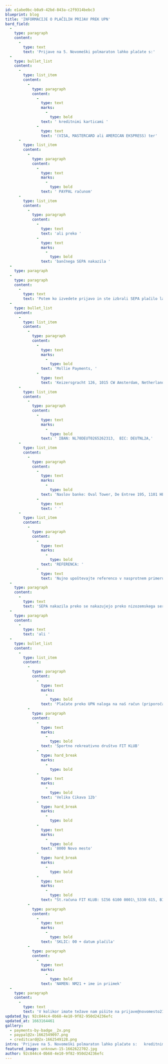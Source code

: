 ```yaml
---
id: e1abe0bc-b0a9-42bd-843a-c2f9314bebc3
blueprint: blog
title: 'INFORMACIJE O PLAČILIH PRIJAV PREK UPN'
bard_field:
  -
    type: paragraph
    content:
      -
        type: text
        text: 'Prijave na 5. Novomeški polmaraton lahko plačate s:'
  -
    type: bullet_list
    content:
      -
        type: list_item
        content:
          -
            type: paragraph
            content:
              -
                type: text
                marks:
                  -
                    type: bold
                text: ' kreditnimi karticami '
              -
                type: text
                text: '(VISA, MASTERCARD ali AMERICAN EKSPRESS) ter'
      -
        type: list_item
        content:
          -
            type: paragraph
            content:
              -
                type: text
                marks:
                  -
                    type: bold
                text: ' PAYPAL računom'
      -
        type: list_item
        content:
          -
            type: paragraph
            content:
              -
                type: text
                text: 'ali preko '
              -
                type: text
                marks:
                  -
                    type: bold
                text: 'bančnega SEPA nakazila '
  -
    type: paragraph
  -
    type: paragraph
    content:
      -
        type: text
        text: 'Potem ko izvedete prijavo in ste izbrali SEPA plačilo lahko:'
  -
    type: bullet_list
    content:
      -
        type: list_item
        content:
          -
            type: paragraph
            content:
              -
                type: text
                marks:
                  -
                    type: bold
                text: 'Mollie Payments, '
              -
                type: text
                text: 'Keizersgracht 126, 1015 CW Amsterdam, Netherlands'
      -
        type: list_item
        content:
          -
            type: paragraph
            content:
              -
                type: text
                marks:
                  -
                    type: bold
                text: ' IBAN: NL70DEUT0265262313,  BIC: DEUTNL2A,'
      -
        type: list_item
        content:
          -
            type: paragraph
            content:
              -
                type: text
                marks:
                  -
                    type: bold
                text: 'Naslov banke: Oval Tower, De Entree 195, 1101 HE Amsterdam.'
              -
                type: text
                text: ' '
      -
        type: list_item
        content:
          -
            type: paragraph
            content:
              -
                type: text
                marks:
                  -
                    type: bold
                text: 'REFERENCA: '
              -
                type: text
                text: 'Nujno upoštevajte referenco v nasprotnem primeru vaša prijava ne bo sprejeta. Plačilo pa bo vrnjeno na vaš račun.'
  -
    type: paragraph
    content:
      -
        type: text
        text: 'SEPA nakazila preko se nakazujejo preko nizozemskega servis plačil Mollie, ki je licenciran na Nizozemskem. Pomembno je da pri plačilu upoštevate sklic, katerega dobite na vaš elektronski naslov. '
  -
    type: paragraph
    content:
      -
        type: text
        text: 'ali '
  -
    type: bullet_list
    content:
      -
        type: list_item
        content:
          -
            type: paragraph
            content:
              -
                type: text
                marks:
                  -
                    type: bold
                text: 'Plačate preko UPN naloga na naš račun (priporočamo):'
          -
            type: paragraph
            content:
              -
                type: text
                marks:
                  -
                    type: bold
                text: 'Športno rekreativno društvo FIT KLUB'
              -
                type: hard_break
                marks:
                  -
                    type: bold
              -
                type: text
                marks:
                  -
                    type: bold
                text: 'Velika Cikava 12b'
              -
                type: hard_break
                marks:
                  -
                    type: bold
              -
                type: text
                marks:
                  -
                    type: bold
                text: '8000 Novo mesto'
              -
                type: hard_break
                marks:
                  -
                    type: bold
              -
                type: text
                marks:
                  -
                    type: bold
                text: "Št.računa FIT KLUB: SI56 6100 0001\_5330 615, BIC: HDELSI22"
          -
            type: paragraph
            content:
              -
                type: text
                marks:
                  -
                    type: bold
                text: 'SKLIC: 00 + datum plačila'
          -
            type: paragraph
            content:
              -
                type: text
                marks:
                  -
                    type: bold
                text: 'NAMEN: NM21 + ime in priimek'
  -
    type: paragraph
    content:
      -
        type: text
        text: 'V kolikor imate težave nam pišite na prijave@novomesto21.si'
updated_by: 92c844c4-0b68-4e10-9f82-950d24236efc
updated_at: 1663164461
gallery:
  - payments-by-badge__2x.png
  - paypal@2x-1662549097.png
  - creditcard@2x-1662549128.png
intro: 'Prijave na 5. Novomeški polmaraton lahko plačate s:   kreditnimi karticami (VISA, MASTERCARD ali AMERICAN EKSPRESS) ter   PAYPAL računom  ali preko bančnega SEPA nakazila.'
featured_image: unknown-15-1662622702.jpg
author: 92c844c4-0b68-4e10-9f82-950d24236efc
---
```

